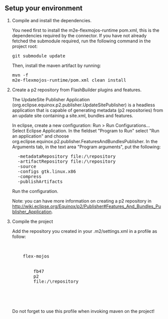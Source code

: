 Setup your environment
----------------------

1.  Compile and install the dependencies.

    You need first to install the m2e-flexmojos-runtime pom.xml, this is the dependencies required by the connector.
    If you have not already fetched the submodule required, run the following command in the project root:
    <pre>git submodule update</pre>
    Then, install the maven artifact by running: <pre>mvn -f m2e-flexmojos-runtime/pom.xml clean install</pre>

2.  Create a p2 repository from FlashBuilder plugins and features.

    The UpdateSite Publisher Application (org.eclipse.equinox.p2.publisher.UpdateSitePublisher) is a headless application that is capable of generating metadata (p2 repositories) from an update site containing a site.xml, bundles and features.
    
    In eclipse, create a new configuration: Run > Run Configurations... Select Eclipse Application.
    In the fieldset "Program to Run" select "Run an application" and choose org.eclipse.equinox.p2.publisher.FeaturesAndBundlesPublisher.
    In the Arguments tab, in the text area "Program arguments", put the following:
    <pre>
      -metadataRepository file:/<some location>\repository
      -artifactRepository file:/<some location>\repository
      -source <location with a plugin and feature directory>
      -configs gtk.linux.x86
      -compress
      -publishArtifacts
    </pre>

    Run the configuration.

    Note: you can have more information on creating a p2 repository in http://wiki.eclipse.org/Equinox/p2/Publisher#Features_And_Bundles_Publisher_Application.

3.  Compile the project

    Add the repository you created in your .m2/settings.xml in a profile as follow:
    <pre>
    <profiles>
      <profile>
        <id>flex-mojos</id>
        <repositories>
          <repository>
            <id>fb47</id>
            <layout>p2</layout>
            <url>file:/<some location>\repository</url>
          </repository>
        </repositories>
      </profile>
    </profiles>
    </pre>

    Do not forget to use this profile when invoking maven on the project!
